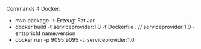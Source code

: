 Commands 4 Docker:
- mvn package -> Erzeugt Fat Jar
- docker build -t serviceprovider:1.0 -f Dockerfile . // serviceprovider:1.0 - entspricht name:version
- docker run -p 9095:9095 -ti serviceprovider:1.0